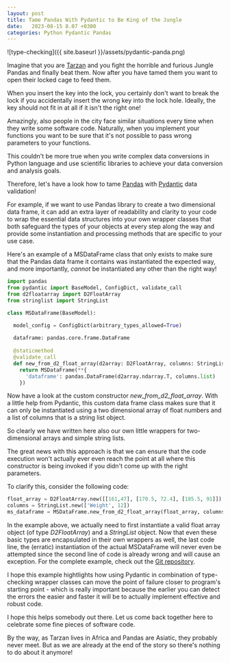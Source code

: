 ```yaml
---
layout: post
title: Tame Pandas With Pydantic to Be King of the Jungle
date:   2023-08-15 8.07 +0300
categories: Python Pydantic Pandas
---
```


![type-checking]({{ site.baseurl }}/assets/pydantic-panda.png)

Imagine that you are [Tarzan](https://en.wikipedia.org/wiki/Tarzan) 
and you fight the horrible and furious Jungle Pandas and finally beat them. 
Now after you have tamed them you want to open their locked cage to feed them.

When you insert the key into the lock, you certainly don't want to break
the lock if you accidentally insert the wrong key into the lock hole.
Ideally, the key should not fit in at all if it isn't the right one!

Amazingly, also people in the city face similar situations every time when 
they write some software code. Naturally, when you implement your functions
you want to be sure that it's not possible to pass wrong parameters to your functions.

This couldn't be more true when you write complex data conversions
in Python language and use scientific libraries to achieve your data
conversion and analysis goals.

Therefore, let's have a look how to tame [Pandas](https://pandas.pydata.org/) 
with [Pydantic](https://pydantic.dev/) data validation!
    
For example, if we want to use Pandas library to create a two dimensional data frame,
it can add an extra layer of readability and clarity to your code
to wrap the essential data structures into your own wrapper classes that both safeguard
the types of your objects at every step along the way and provide
some instantiation and processing methods that are specific to your 
use case.

Here's an example of a MSDataFrame class that only exists
to make sure that the Pandas data frame it contains was instantiated the expected
way, and more importantly, *cannot* be instantiated any other
than the right way!

```Python
import pandas
from pydantic import BaseModel, ConfigDict, validate_call
from d2floatarray import D2FloatArray
from stringlist import StringList

class MSDataFrame(BaseModel):

  model_config = ConfigDict(arbitrary_types_allowed=True)
  
  dataframe: pandas.core.frame.DataFrame
  
  @staticmethod
  @validate_call
  def new_from_d2_float_array(d2array: D2FloatArray, columns: StringList):
    return MSDataFrame(**{
      'dataframe': pandas.DataFrame(d2array.ndarray.T, columns.list)
    })
``` 
Now have a look at the custom constructor *new_from_d2_float_array*. With a little help from Pydantic, this
custom data frame class makes sure that it can only be instantiated
using a two dimensional array of float numbers and a list of 
columns that is a string list object.

So clearly we have written here also our own little wrappers for two-dimensional 
arrays and simple string lists.

The great news with this approach is that we can ensure that the 
code execution won't actually ever even reach the point at all where
this constructor is being invoked if you didn't come up with the right parameters.

To clarify this, consider the following code:

```Python
float_array = D2FloatArray.new([[161,47], [170.5, 72.4], [185.5, 91]])
columns = StringList.new(['Weight', 12])
ms_dataframe = MSDataFrame.new_from_d2_float_array(float_array, columns)
```
In the example above, we actually need to first instantiate a valid
float array object (of type *D2FloatArray*) and a *StringList* object. 
Now that even these basic types are encapsulated in their own wrappers
as well, the last code line, the (erratic) instantiation of the actual MSDataFrame will
never even be attempted since the second line of code is already wrong
and will cause an exception. For the complete example, check out the 
[Git repository](https://github.com/develprr/utility).

I hope this example hightlights how using Pydantic in combination of
type-checking wrapper classes can move the point of failure closer to 
program's starting point - which is really important because
the earlier you can detect the errors the easier and faster it will be 
to actually implement effective and robust code.

I hope this helps somebody out there. Let us come back together
here to celebrate some fine pieces of software code.

By the way, as Tarzan lives in Africa and Pandas are Asiatic, they probably
never meet. But as we are already at the end of the story so there's
nothing to do about it anymore!
